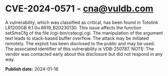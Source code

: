 # CVE-2024-0571 - cna@vuldb.com

A vulnerability, which was classified as critical, has been found in Totolink LR1200GB 9.1.0u.6619_B20230130. This issue affects the function setSmsCfg of the file /cgi-bin/cstecgi.cgi. The manipulation of the argument text leads to stack-based buffer overflow. The attack may be initiated remotely. The exploit has been disclosed to the public and may be used. The associated identifier of this vulnerability is VDB-250787. NOTE: The vendor was contacted early about this disclosure but did not respond in any way.

**Publish date:** 2024-01-16
